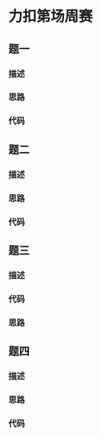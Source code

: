 # 力扣第场周赛
## 题一 

### 描述

### 思路

### 代码

## 题二 

### 描述

### 思路

### 代码

## 题三 

### 描述

### 代码

### 思路

##  题四 

### 描述

### 思路

### 代码


